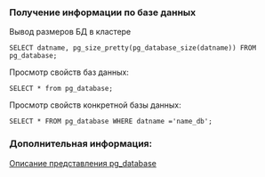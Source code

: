 ### Получение информации по базе данных

Вывод размеров БД в кластере 

    SELECT datname, pg_size_pretty(pg_database_size(datname)) FROM pg_database;
    
Просмотр свойств баз данных:

    SELECT * from pg_database;
    
Просмотр свойств конкретной базы данных:
    
    SELECT * FROM pg_database WHERE datname ='name_db';
    
    
### Дополнительная информация:

[Описание представления pg_database](https://github.com/Aleksey-10081967/Postgresql-study/blob/main/query/files/views/pg_database.md)
